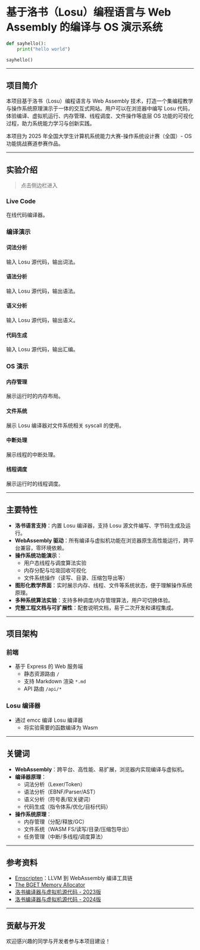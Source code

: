 # 基于洛书（Losu）编程语言与 Web Assembly 的编译与 OS 演示系统

```py
def sayhello():
    print("hello world")

sayhello()
```

---

## 项目简介

本项目基于洛书（Losu）编程语言与 Web Assembly 技术，打造一个集编程教学与操作系统原理演示于一体的交互式网站。用户可以在浏览器中编写 Losu 代码，体验编译、虚拟机运行、内存管理、线程调度、文件操作等底层 OS 功能的可视化过程，助力系统能力学习与创新实践。

本项目为 2025 年全国大学生计算机系统能力大赛-操作系统设计赛（全国）- OS功能挑战赛道参赛作品。

---

## 实验介绍

> 点击侧边栏进入

### Live Code

在线代码编译器。

### 编译演示

#### 词法分析

输入 Losu 源代码，输出词法。

#### 语法分析

输入 Losu 源代码，输出语法。

#### 语义分析

输入 Losu 源代码，输出语义。

#### 代码生成

输入 Losu 源代码，输出汇编。

### OS 演示

#### 内存管理

展示运行时的内存布局。

#### 文件系统

展示 Losu 编译器对文件系统相关 syscall 的使用。

#### 中断处理

展示线程的中断处理。

#### 线程调度

展示运行时的线程调度。

---

## 主要特性

- **洛书语言支持**：内置 Losu 编译器，支持 Losu 源文件编写、字节码生成及运行。
- **WebAssembly 驱动**：所有编译与虚拟机功能在浏览器原生高性能运行，跨平台兼容，零环境依赖。
- **操作系统功能演示**：
  - 用户态线程与调度算法实验
  - 内存分配与垃圾回收可视化
  - 文件系统操作（读写、目录、压缩包导出等）
- **图形化教学界面**：实时展示内存、线程、文件等系统状态，便于理解操作系统原理。
- **多种系统算法实验**：支持多种调度/内存管理算法，用户可切换体验。
- **完整工程文档与可扩展性**：配套说明文档，易于二次开发和课程集成。

---

## 项目架构

### 前端

- 基于 Express 的 Web 服务端
    - 静态资源路由 `/`
    - 支持 Markdown 渲染 `*.md`
    - API 路由 `/api/*`

### Losu 编译器

- 通过 emcc 编译 Losu 编译器
    - 将实验需要的函数编译为 Wasm

---

## 关键词

- **WebAssembly**：跨平台、高性能、易扩展，浏览器内实现编译与虚拟机。
- **编译器原理**：
    - 词法分析（Lexer/Token）
    - 语法分析（EBNF/Parser/AST）
    - 语义分析（符号表/软关键词）
    - 代码生成（指令体系/优化/目标代码）
- **操作系统原理**：
    - 内存管理（分配/释放/GC）
    - 文件系统（WASM FS/读写/目录/压缩包导出）
    - 任务管理（中断/多线程/调度算法）

---

## 参考资料

- [Emscripten](https://emscripten.org/)：LLVM 到 WebAssembly 编译工具链
- [The BGET Memory Allocator](http://www.philoxeno.com/bget/)
- [洛书编译器与虚拟机源代码 - 2023版](https://github.com/Neuqmiao/Losu2023)
- [洛书编译器与虚拟机源代码 - 2024版](https://github.com/Neuqmiao/Losu2024)

---

## 贡献与开发

欢迎感兴趣的同学与开发者参与本项目建设！

